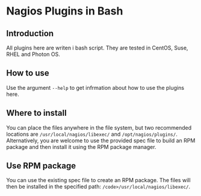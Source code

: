 # Nagios Plugins in Bash 
## Introduction
All plugins here are writen i bash script. They are tested in CentOS, Suse, RHEL and Photon OS.

## How to use
Use the argument ` --help ` to get infrmation about how to use the plugins here.

## Where to install
You can place the files anywhere in the file system, but two recommended locations are `/usr/local/nagios/libexec/` and `/opt/nagios/plugins/`. Alternatively, you are welcome to use the provided spec file to build an RPM package and then install it using the RPM package manager.

## Use RPM package
You can use the existing spec file to create an RPM package. The files will then be installed in the specified path: `/code>/usr/local/nagios/libexec/`.

